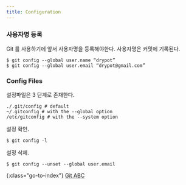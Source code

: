 ```yaml
---
title: Configuration
---
```


### 사용자명 등록

Git 를 사용하기에 앞서 사용자명을 등록해야한다.
사용자명은 커밋에 기록된다.

    $ git config --global user.name “drypot”
    $ git config --global user.email “drypot@gmail.com”

### Config Files

설정파일은 3 단계로 존재한다.

    ./.git/config # default
    ~/.gitconfig # with the --global option
    /etc/gitconfig # with the --system option

설정 확인.

    $ git config -l

설정 삭제.

    $ git config --unset --global user.email


{:class="go-to-index"}
[Git ABC](index)